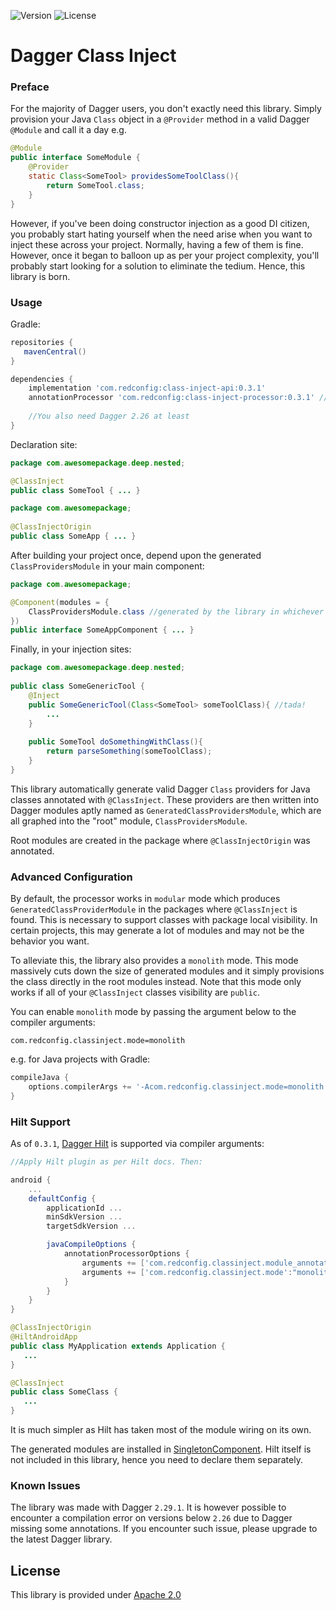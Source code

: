 ![Version](https://img.shields.io/maven-central/v/com.redconfig/class-inject-processor?color=brightgreen&label=MavenCentral)
![License](https://img.shields.io/badge/License-Apache%202.0-blue)

# Dagger Class Inject 

### Preface

For the majority of Dagger users, you don't exactly need this library. Simply provision your Java `Class` object 
in a `@Provider` method in a valid Dagger `@Module` and call it a day e.g.

````java
@Module
public interface SomeModule {
    @Provider
    static Class<SomeTool> providesSomeToolClass(){
        return SomeTool.class;
    }
}
````

However, if you've been doing constructor injection as a good DI citizen, you probably start hating yourself
when the need arise when you want to inject these across your project. Normally, having a few of them is fine. 
However, once it began to balloon up as per your project complexity, you'll probably start looking for 
a solution to eliminate the tedium. Hence, this library is born. 

### Usage

Gradle:
````groovy
repositories {
   mavenCentral()
}

dependencies {
    implementation 'com.redconfig:class-inject-api:0.3.1'
    annotationProcessor 'com.redconfig:class-inject-processor:0.3.1' //or kapt for Kotlin
    
    //You also need Dagger 2.26 at least
}
````
 
Declaration site:
````java
package com.awesomepackage.deep.nested;

@ClassInject
public class SomeTool { ... }
````
````java      
package com.awesomepackage;
 
@ClassInjectOrigin
public class SomeApp { ... }
````

After building your project once, depend upon the generated `ClassProvidersModule` in your main
component:
````java
package com.awesomepackage;

@Component(modules = {
    ClassProvidersModule.class //generated by the library in whichever package @ClassInjectOrigin was found
})
public interface SomeAppComponent { ... }
````

Finally, in your injection sites:
````java
package com.awesomepackage.deep.nested;
     
public class SomeGenericTool {
    @Inject
    public SomeGenericTool(Class<SomeTool> someToolClass){ //tada!
        ...
    }   
    
    public SomeTool doSomethingWithClass(){
        return parseSomething(someToolClass); 
    }       
}
````

This library automatically generate valid Dagger `Class`  providers for Java classes annotated with `@ClassInject`.
These providers are then written into Dagger modules aptly named as `GeneratedClassProvidersModule`,
which are all graphed into the "root" module, `ClassProvidersModule`.

Root modules are created in the package where `@ClassInjectOrigin` was annotated.
 
### Advanced Configuration

By default, the processor works in `modular` mode which produces `GeneratedClassProviderModule` in the
packages where `@ClassInject` is found. This is necessary to support classes with package local visibility.
In certain projects, this may generate a lot of modules and may not be the behavior you want.

To alleviate this, the library also provides a `monolith` mode. This mode massively cuts down the size 
of generated modules and it simply provisions the class directly in the root modules instead. Note that 
this mode only works if all of your `@ClassInject` classes visibility are `public`.

You can enable `monolith` mode by passing the argument below to the compiler arguments:
````
com.redconfig.classinject.mode=monolith
````

e.g. for Java projects with Gradle:
````groovy
compileJava {
    options.compilerArgs += '-Acom.redconfig.classinject.mode=monolith'
}
```` 

### Hilt Support

As of `0.3.1`, [Dagger Hilt](https://dagger.dev/hilt/) is supported via compiler arguments:

````groovy
//Apply Hilt plugin as per Hilt docs. Then:

android {
    ...
    defaultConfig {
        applicationId ...
        minSdkVersion ...
        targetSdkVersion ...

        javaCompileOptions {
            annotationProcessorOptions {
                arguments += ['com.redconfig.classinject.module_annotations':"hilt"]
                arguments += ['com.redconfig.classinject.mode':"monolith"] //optional
            }
        }
    }
}
````

````java
@ClassInjectOrigin
@HiltAndroidApp
public class MyApplication extends Application { 
   ...
}
````
````java
@ClassInject
public class SomeClass {
   ...
}
````
It is much simpler as Hilt has taken most of the module wiring on its own.

The generated modules are installed in [SingletonComponent](https://dagger.dev/hilt/components).
Hilt itself is not included in this library, hence you need to declare them separately.

### Known Issues

The library was made with Dagger `2.29.1`. It is however possible to encounter a compilation error on versions below `2.26` 
due to Dagger missing some annotations. If you encounter such issue, please upgrade to the latest 
Dagger library. 

## License

This library is provided under [Apache 2.0](LICENSE.md)